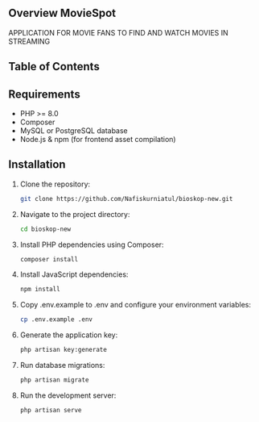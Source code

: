 ## Overview MovieSpot
APPLICATION FOR MOVIE FANS TO FIND AND WATCH MOVIES IN STREAMING

## Table of Contents

## Requirements

- PHP >= 8.0
- Composer
- MySQL or PostgreSQL database
- Node.js & npm (for frontend asset compilation)

## Installation

1. Clone the repository:
    ```bash
    git clone https://github.com/Nafiskurniatul/bioskop-new.git
    ```
2. Navigate to the project directory:
    ```bash
    cd bioskop-new
    ```
3. Install PHP dependencies using Composer:
    ```bash
    composer install
    ```
4. Install JavaScript dependencies:
    ```bash
    npm install
    ```
5. Copy .env.example to .env and configure your environment variables:
    ```bash
    cp .env.example .env
    ```
6. Generate the application key:
    ```bash
    php artisan key:generate
    ```
7. Run database migrations:
    ```bash
    php artisan migrate
    ```
8. Run the development server:
    ```bash
    php artisan serve
    ```
